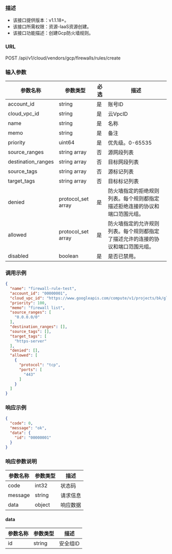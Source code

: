 ### 描述

- 该接口提供版本：v1.1.18+。
- 该接口所需权限：资源-IaaS资源创建。
- 该接口功能描述：创建Gcp防火墙规则。

### URL

POST /api/v1/cloud/vendors/gcp/firewalls/rules/create

### 输入参数

| 参数名称               | 参数类型               | 必选    | 描述                                      |
|--------------------|--------------------|-------|-----------------------------------------|
| account_id         | string             | 是     | 账号ID                                    |
| cloud_vpc_id       | string             | 是     | 云VpcID                                  |
| name               | string             | 是     | 名称                                      |
| memo               | string             | 是     | 备注                                      |
| priority           | uint64             | 是     | 优先级。0-65535                             |
| source_ranges      | string array       | 否     | 源网段列表                                   |
| destination_ranges | string array       | 否     | 目标网段列表                                  |
| source_tags        | string array       | 否     | 源标记列表                                   |
| target_tags        | string array       | 否     | 目标标记列表                                  |
| denied             | protocol_set array | 是     | 防火墙指定的拒绝规则列表。每个规则都指定描述拒绝连接的协议和端口范围元组。   |
| allowed            | protocol_set array | 是     | 防火墙指定的允许规则列表。每个规则都指定了描述允许的连接的协议和端口范围元组。 |
| disabled           | boolean            | 是     | 是否已禁用。                                  |

### 调用示例

```json
{
  "name": "firewall-rule-test",
  "account_id": "00000001",
  "cloud_vpc_id": "https://www.googleapis.com/compute/v1/projects/bk/global/networks/default",
  "priority": 100,
  "memo": "firewall list",
  "source_ranges": [
    "0.0.0.0/0"
  ],
  "destination_ranges": [],
  "source_tags": [],
  "target_tags": [
    "https-server"
  ],
  "denied": [],
  "allowed": [
    {
      "protocol": "tcp",
      "ports": [
        "443"
      ]
    }
  ]
}
```

### 响应示例

```json
{
  "code": 0,
  "message": "ok",
  "data": {
    "id": "00000001"
  }
}
```

### 响应参数说明

| 参数名称    | 参数类型   | 描述   |
|---------|--------|------|
| code    | int32  | 状态码  |
| message | string | 请求信息 |
| data    | object | 响应数据 |

#### data

| 参数名称 | 参数类型     | 描述    |
|-----|----------|-------|
| id  | string   | 安全组ID |
